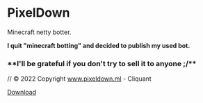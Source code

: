 # PixelDown
Minecraft netty botter.


__I quit "minecraft botting" and decided to publish my used bot.__

<h3>**I'll be grateful if you don't try to sell it to anyone ;/**</h3>

// © 2022 Copyright www.pixeldown.ml - Cliquant

<a href="https://github.com/cliquant/PixelDown-Botter/releases/tag/release">Download</a>
